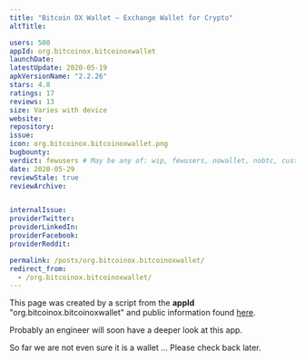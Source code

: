 ```yaml
---
title: "Bitcoin OX Wallet — Exchange Wallet for Crypto"
altTitle: 

users: 500
appId: org.bitcoinox.bitcoinoxwallet
launchDate: 
latestUpdate: 2020-05-19
apkVersionName: "2.2.26"
stars: 4.8
ratings: 17
reviews: 13
size: Varies with device
website: 
repository: 
issue: 
icon: org.bitcoinox.bitcoinoxwallet.png
bugbounty: 
verdict: fewusers # May be any of: wip, fewusers, nowallet, nobtc, custodial, nosource, nonverifiable, verifiable, bounty, defunct
date: 2020-05-29
reviewStale: true
reviewArchive:


internalIssue: 
providerTwitter: 
providerLinkedIn: 
providerFacebook: 
providerReddit: 

permalink: /posts/org.bitcoinox.bitcoinoxwallet/
redirect_from:
  - /org.bitcoinox.bitcoinoxwallet/
---
```



This page was created by a script from the **appId** "org.bitcoinox.bitcoinoxwallet" and public
information found
[here](https://play.google.com/store/apps/details?id=org.bitcoinox.bitcoinoxwallet).

Probably an engineer will soon have a deeper look at this app.

So far we are not even sure it is a wallet ... Please check back later.